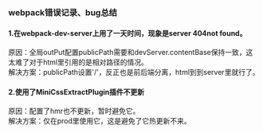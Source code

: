###     webpack错误记录、bug总结
####    1.在webpack-dev-server上用了一天时间，现象是server 404not found。
原因：全局outPut配置publicPath需要和devServer.contentBase保持一致，这太难了对于html里引用的是相对路径的情况。     
解决方案：publicPath设置'/'，反正也是前后端分离，html到到server里就行了。    


####   2.使用了MiniCssExtractPlugin插件不更新
原因：配置了hmr也不更新，暂时避免它。    
解决方案：仅在prod里使用它，这是避免了它热更新不来。    
